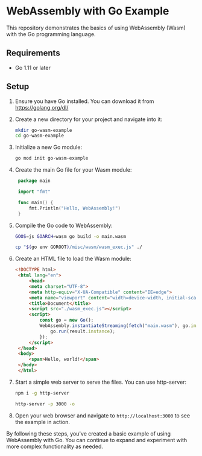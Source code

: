 # WebAssembly with Go Example

This repository demonstrates the basics of using WebAssembly (Wasm) with the Go programming language.

## Requirements

- Go 1.11 or later

## Setup

1. Ensure you have Go installed. You can download it from https://golang.org/dl/

2. Create a new directory for your project and navigate into it:
   ```bash
   mkdir go-wasm-example
   cd go-wasm-example
   ```

3. Initialize a new Go module:
   ```bash
   go mod init go-wasm-example
   ```

4. Create the main Go file for your Wasm module:
   ```go
    package main

    import "fmt"

    func main() {
    	fmt.Println("Hello, WebAssembly!")
    }
   ```

5. Compile the Go code to WebAssembly:
   ```bash
   GOOS=js GOARCH=wasm go build -o main.wasm
   ```
   ```bash
   cp "$(go env GOROOT)/misc/wasm/wasm_exec.js" ./
   ```

6. Create an HTML file to load the Wasm module:
   ```html
   <!DOCTYPE html>
    <html lang="en">
        <head>
        <meta charset="UTF-8">
        <meta http-equiv="X-UA-Compatible" content="IE=edge">
        <meta name="viewport" content="width=device-width, initial-scale=1.0">
        <title>Document</title>
        <script src="./wasm_exec.js"></script>
        <script>
            const go = new Go();
            WebAssembly.instantiateStreaming(fetch("main.wasm"), go.importObject).then((result) => {
				go.run(result.instance);
			});
        </script>
    </head>
    <body>
        <span>Hello, world!</span>
    </body>
    </html>
   ```

7. Start a simple web server to serve the files. You can use http-server:
   ```bash
   npm i -g http-server
   ```
   ```bash
   http-server -p 3000 -o
   ```

8. Open your web browser and navigate to `http://localhost:3000` to see the example in action.

By following these steps, you've created a basic example of using WebAssembly with Go. You can continue to expand and experiment with more complex functionality as needed.